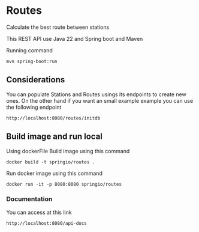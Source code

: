 # Routes
Calculate the best route between stations

This REST API use Java 22 and Spring boot and Maven

Running command
```
mvn spring-boot:run
```

## Considerations
You can populate Stations and Routes usings its endpoints to create new ones.
On the other hand if you want an small example example you can use the following endpoint 
```
http://localhost:8080/routes/initdb
```

## Build image and run local
Using dockerFile 
Build image using this command
```
docker build -t springio/routes .
```

Run docker image using this command
```
docker run -it -p 8080:8080 springio/routes
```

### Documentation  
You can access at this link
```
http://localhost:8080/api-docs
```
